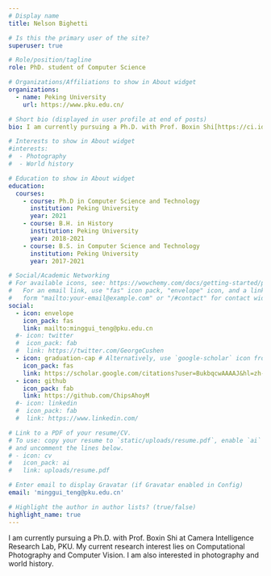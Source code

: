 ```yaml
---
# Display name
title: Nelson Bighetti

# Is this the primary user of the site?
superuser: true

# Role/position/tagline
role: PhD. student of Computer Science

# Organizations/Affiliations to show in About widget
organizations:
  - name: Peking University
    url: https://www.pku.edu.cn/

# Short bio (displayed in user profile at end of posts)
bio: I am currently pursuing a Ph.D. with Prof. Boxin Shi[https://ci.idm.pku.edu.cn/] at Camera Intelligence Research Lab, PKU. My current research interest lies on Computational Photography and Computer Vision.

# Interests to show in About widget
#interests:
#  - Photography
#  - World history

# Education to show in About widget
education:
  courses:
    - course: Ph.D in Computer Science and Technology
      institution: Peking University
      year: 2021
    - course: B.H. in History
      institution: Peking University
      year: 2018-2021
    - course: B.S. in Computer Science and Technology
      institution: Peking University
      year: 2017-2021

# Social/Academic Networking
# For available icons, see: https://wowchemy.com/docs/getting-started/page-builder/#icons
#   For an email link, use "fas" icon pack, "envelope" icon, and a link in the
#   form "mailto:your-email@example.com" or "/#contact" for contact widget.
social:
  - icon: envelope
    icon_pack: fas
    link: mailto:minggui_teng@pku.edu.cn
  #- icon: twitter
  #  icon_pack: fab
  #  link: https://twitter.com/GeorgeCushen
  - icon: graduation-cap # Alternatively, use `google-scholar` icon from `ai` icon pack
    icon_pack: fas
    link: https://scholar.google.com/citations?user=BukbqcwAAAAJ&hl=zh-CN&oi=ao
  - icon: github
    icon_pack: fab
    link: https://github.com/ChipsAhoyM
  #- icon: linkedin
  #  icon_pack: fab
  #  link: https://www.linkedin.com/

# Link to a PDF of your resume/CV.
# To use: copy your resume to `static/uploads/resume.pdf`, enable `ai` icons in `params.toml`,
# and uncomment the lines below.
# - icon: cv
#   icon_pack: ai
#   link: uploads/resume.pdf

# Enter email to display Gravatar (if Gravatar enabled in Config)
email: 'minggui_teng@pku.edu.cn'

# Highlight the author in author lists? (true/false)
highlight_name: true
---
```

I am currently pursuing a Ph.D. with Prof. Boxin Shi at Camera Intelligence Research Lab, PKU. My current research interest lies on Computational Photography and Computer Vision. I am also interested in photography and world history.